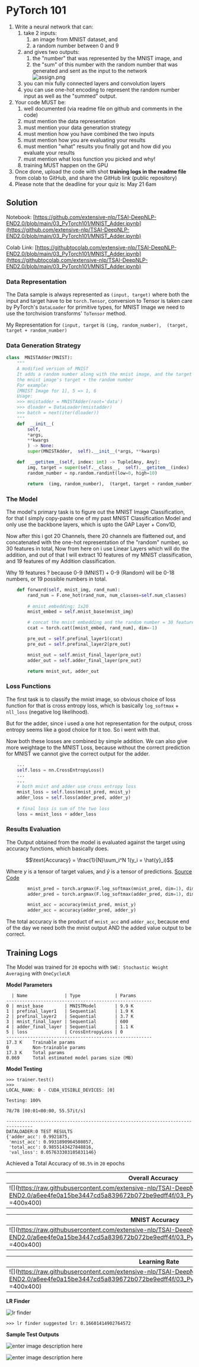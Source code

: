 ﻿# PyTorch 101

1.  Write a neural network that can:
    1.  take 2 inputs:
        1.  an image from MNIST dataset, and
        2.  a random number between 0 and 9
    2.  and gives two outputs:
        1.  the "number" that was represented by the MNIST image, and
        2.  the "sum" of this number with the random number that was generated and sent as the input to the network  
            ![assign.png](https://canvas.instructure.com/courses/2734517/files/136727252/preview) 
    3.  you can mix fully connected layers and convolution layers
    4.  you can use one-hot encoding to represent the random number input as well as the "summed" output.
2.  Your code MUST be:
    1.  well documented (via readme file on github and comments in the code)
    2.  must mention the data representation
    3.  must mention your data generation strategy
    4.  must mention how you have combined the two inputs
    5.  must mention how you are evaluating your results
    6.  must mention "what" results you finally got and how did you evaluate your results
    7.  must mention what loss function you picked and why!
    8.  training MUST happen on the GPU
3.  Once done, upload the code with shot  **training logs in the readme file**  from colab to GitHub, and share the GitHub link (public repository)
4.  Please note that the deadline for your quiz is: May 21 6am

## Solution

Notebook: [https://github.com/extensive-nlp/TSAI-DeepNLP-END2.0/blob/main/03_PyTorch101/MNIST_Adder.ipynb](https://github.com/extensive-nlp/TSAI-DeepNLP-END2.0/blob/main/03_PyTorch101/MNIST_Adder.ipynb)

Colab Link: [https://githubtocolab.com/extensive-nlp/TSAI-DeepNLP-END2.0/blob/main/03_PyTorch101/MNIST_Adder.ipynb](https://githubtocolab.com/extensive-nlp/TSAI-DeepNLP-END2.0/blob/main/03_PyTorch101/MNIST_Adder.ipynb)

### Data Representation

The Data sample is always represented as `(input, target)` where both the input and target have to be `torch.Tensor`, conversion to Tensor is taken care by PyTorch's `DataLoader` for primitive types, for MNIST Image we need to use the torchvision transforms' `ToTensor` method.

My Representation for `(input, target` is `(img, random_number),  (target, target + random_number)`

### Data Generation Strategy

```python
class  MNISTAdder(MNIST):
	"""
	A modified version of MNIST
	It adds a random number along with the mnist image, and the target now is
	the mnist image's target + the random number
	For example:
	[MNIST Image for 1], 5 => 1, 6
	Usage:
	>>> mnistadder = MNISTAdder(root='data')
	>>> dloader = DataLoader(mnistadder)
	>>> batch = next(iter(dloader))
	"""
	def  __init__(
		self,
		*args,
		**kwargs
		) -> None:
		super(MNISTAdder,  self).__init__(*args, **kwargs)

	def  __getitem__(self, index: int) -> Tuple[Any, Any]:
		img, target = super(self.__class__,  self).__getitem__(index)
		random_number = np.random.randint(low=0, high=10)

		return  (img, random_number),  (target, target + random_number)

```

### The Model

The model's primary task is to figure out the MNIST Image Classification, for that I simply copy-paste one of my past MNIST Classification Model and only use the backbone layers, which is upto the GAP Layer + Conv1D,

Now after this i got 20 Channels, there 20 channels are flattened out, and concatenated with the one-hot representation of the "random" number, so 30 features in total, Now from here on i use Linear Layers which will do the addition, and out of that I will extract 10 features of my MNIST classification, and 19 features of my Addition classification.

Why 19 features ? because 0-9 (MNIST) + 0-9 (Random) will be 0-18 numbers, or 19 possible numbers in total.

```python
    def forward(self, mnist_img, rand_num):
        rand_num = F.one_hot(rand_num, num_classes=self.num_classes)
        
        # mnist embedding: 1x20
        mnist_embed = self.mnist_base(mnist_img)

        # concat the mnist embedding and the random number = 30 features
        ccat = torch.cat([mnist_embed, rand_num], dim=-1)

        pre_out = self.prefinal_layer1(ccat)
        pre_out = self.prefinal_layer2(pre_out)

        mnist_out = self.mnist_final_layer(pre_out)
        adder_out = self.adder_final_layer(pre_out)

        return mnist_out, adder_out
```

### Loss Functions

The first task is to classify the mnist image, so obvious choice of loss function for that is cross entropy loss, which is basically `log_softmax` + `nll_loss` (negative log likelihood).

But for the adder, since i used a one hot representation for the output, cross entropy seems like a good choice for it too. So i went with that.

Now both these losses are combined by simple addition. We can also give more weightage to the MNIST Loss, because without the correct prediction for MNIST we cannot give the correct output for the adder.

```python
	...
	self.loss = nn.CrossEntropyLoss()
	...
	...
	# both mnist and adder use cross entropy loss
	mnist_loss = self.loss(mnist_pred, mnist_y)
	adder_loss = self.loss(adder_pred, adder_y)
	
	# final loss is sum of the two loss
	loss = mnist_loss + adder_loss
```

### Results Evaluation

The Output obtained from the model is evaluated against the target using accuracy functions, which basically does.

$$\text{Accuracy} = \frac{1}{N}\sum_i^N 1(y_i = \hat{y}_i)$$

Where  $y$ is a tensor of target values, and $\hat{y}$ is a tensor of predictions. [Source Code](https://github.com/PyTorchLightning/metrics/blob/master/torchmetrics/functional/classification/accuracy.py)

```python
        mnist_pred = torch.argmax(F.log_softmax(mnist_pred, dim=1), dim=1)
        adder_pred = torch.argmax(F.log_softmax(adder_pred, dim=1), dim=1)

        mnist_acc = accuracy(mnist_pred, mnist_y)
        adder_acc = accuracy(adder_pred, adder_y)
```

The total accuracy is the product of `mnist_acc` and `adder_acc`, because end of the day we need both the mnist output AND the added value output to be correct.

## Training Logs

The Model was trained for `20` epochs with `SWE: Stochastic Weight Averaging` with `OneCycleLR`

**Model Parameters**

```
  | Name              | Type             | Params
-------------------------------------------------------
0 | mnist_base        | MNISTModel       | 9.9 K 
1 | prefinal_layer1   | Sequential       | 1.9 K 
2 | prefinal_layer2   | Sequential       | 3.7 K 
3 | mnist_final_layer | Sequential       | 600   
4 | adder_final_layer | Sequential       | 1.1 K 
5 | loss              | CrossEntropyLoss | 0     
-------------------------------------------------------
17.3 K    Trainable params
0         Non-trainable params
17.3 K    Total params
0.069     Total estimated model params size (MB)
```

**Model Testing**

```
>>> trainer.test()
>>>
LOCAL_RANK: 0 - CUDA_VISIBLE_DEVICES: [0]

Testing: 100%

78/78 [00:01<00:00, 55.57it/s]

--------------------------------------------------------------------------------
DATALOADER:0 TEST RESULTS
{'adder_acc': 0.9921875,
 'mnist_acc': 0.9931890964508057,
 'total_acc': 0.9855143427848816,
 'val_loss': 0.057633303105831146}
```

Achieved a Total Accuracy of `98.5%` in `20` epochs


| Overall Accuracy |  |
|--|--|
| ![](https://raw.githubusercontent.com/extensive-nlp/TSAI-DeepNLP-END2.0/a6ee4fe0a15be3447cd5a839672b072be9edff4f/03_PyTorch101/training_logs/total_acc.svg =400x400) |  |


| MNIST Accuracy | Adder Accuracy |
|--|--|
| ![](https://raw.githubusercontent.com/extensive-nlp/TSAI-DeepNLP-END2.0/a6ee4fe0a15be3447cd5a839672b072be9edff4f/03_PyTorch101/training_logs/mnist_acc.svg =400x400) | ![](https://raw.githubusercontent.com/extensive-nlp/TSAI-DeepNLP-END2.0/a6ee4fe0a15be3447cd5a839672b072be9edff4f/03_PyTorch101/training_logs/adder_acc.svg =400x400) |

| Learning Rate | Validation Loss |
|--|--|
| ![](https://raw.githubusercontent.com/extensive-nlp/TSAI-DeepNLP-END2.0/a6ee4fe0a15be3447cd5a839672b072be9edff4f/03_PyTorch101/training_logs/learning_rate.svg =400x400) | ![](https://raw.githubusercontent.com/extensive-nlp/TSAI-DeepNLP-END2.0/a6ee4fe0a15be3447cd5a839672b072be9edff4f/03_PyTorch101/training_logs/val_loss.svg =400x400) |

**LR Finder**

![lr finder](https://github.com/extensive-nlp/TSAI-DeepNLP-END2.0/blob/main/03_PyTorch101/training_logs/lr_finder.png?raw=true)

```
>>> lr finder suggested lr: 0.16601414902764572
```

**Sample Test Outputs**

![enter image description here](https://github.com/extensive-nlp/TSAI-DeepNLP-END2.0/blob/main/03_PyTorch101/training_logs/test_output1.png?raw=true)

![enter image description here](https://github.com/extensive-nlp/TSAI-DeepNLP-END2.0/blob/main/03_PyTorch101/training_logs/test_output2.png?raw=true)
